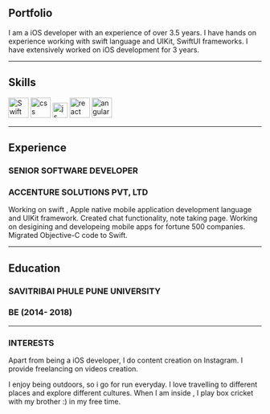 ## Portfolio

I am a iOS developer with an experience of over 3.5 years. I have hands on experience working with swift language and UIKit, SwiftUI frameworks. I have extensively worked on iOS development for 3 years.

---

## Skills

<p align='left'>
  <img src='swiftui-og' alt="Swift" width="40" height="40">
  
  <img src='' alt="css" width="40" height="40">
  <img src='https://upload.wikimedia.org/wikipedia/commons/6/6a/JavaScript-logo.png' height='30' width='auto' alt="js">
   <img src="https://upload.wikimedia.org/wikipedia/commons/thumb/a/a7/React-icon.svg/1280px-React-icon.svg.png" alt="react" width="auto" height="40"/>
   <img src="https://angular.io/assets/images/logos/angular/angular.svg" alt="angular" width="40" height="40"/>
</p>

---

## Experience

### **SENIOR SOFTWARE DEVELOPER**
### ACCENTURE SOLUTIONS PVT, LTD

Working on swift , Apple native mobile application development language and UIKit framework. Created chat functionality, note taking page. Working on desigining and developeing mobile apps for fortune 500 companies.
Migrated Objective-C code to Swift.

---

## Education

### **SAVITRIBAI PHULE PUNE UNIVERSITY**
### BE (2014- 2018)

---

### INTERESTS
Apart from being a iOS developer, I do content creation on Instagram. I provide freelancing on videos creation.

I enjoy being outdoors, so i go for run everyday. I love travelling to different places and explore different cultures. When I am inside , I play box cricket with my brother :) in my free time.
